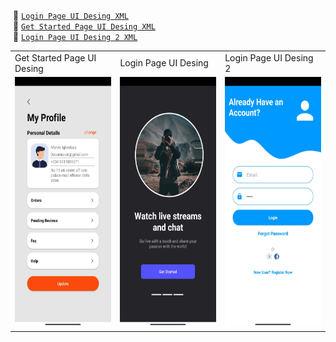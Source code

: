 

 &nbsp;📂  [``Login Page UI Desing XML``](https://github.com/fatihhernn/Android_UI_Desing/blob/master/app/src/main/res/layout/activity_main.xml) <br>
 &nbsp;📂  [``Get Started Page UI Desing XML``](https://github.com/fatihhernn/Android_UI_Desing/blob/master/app/src/main/res/layout/layout_login.xml) <br>
 &nbsp;📂  [``Login Page UI Desing 2 XML``](https://github.com/fatihhernn/Android_login_desing/blob/master/app/src/main/res/layout/activity_main.xml) <br>
 
 <table>
  <tr>
     <td>Get Started Page UI Desing</td>
     <td>Login Page UI Desing</td>
    <td> Login Page UI Desing 2</td>
  </tr>
  
  <tr>
    <td>
            <img src="https://github.com/fatihhernn/Android_UI_Desing/blob/master/myProfile.jpg" width="200" height="400" alt=".netProject">
          
   </td>
   <td>
          <img src="https://github.com/fatihhernn/Android_UI_Desing/blob/master/getstarted.jpg" width="200" height="400" alt=".netProject">
   </td>
   <td>
          <img src="https://github.com/Yemeksepeti-Mobil-Android-Bootcamp/android-views-fatiheren/blob/main/Screenshot_2021-07-04-00-53-27-343_com.fatihhernn.materialloginpage.jpg" width="200" height="400" alt=".netProject">
   </td>
 </table>
 
